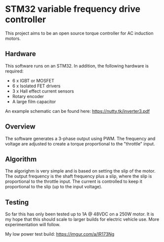 # STM32 variable frequency drive controller

This project aims to be an open source torque controller for AC induction motors.

## Hardware

This software runs on an STM32. In addition, the following hardware is required:

* 6 x IGBT or MOSFET
* 6 x Isolated FET drivers
* 3 x Hall effect current sensors
* Rotary encoder
* A large film capacitor

An example schematic can be found here: https://nutty.tk/inverter3.pdf

## Overview

The software generates a 3-phase output using PWM. The frequency and voltage
are adjusted to create a torque proportional to the "throttle" input.

## Algorithm

The algorighm is very simple and is based on setting the slip of the motor.
The output frequency is the shaft frequency plus a slip, where the slip is
proportional to the throttle input. The current is controlled to keep it
proportional to the slip (up to the input voltage).

## Testing

So far this has only been tested up to 1A @ 48VDC on a 250W motor. It is my
hope that this should scale to larger builds for electric vehicle use. More
experimentation will follow.

My low power test build: https://imgur.com/a/IR173Ng
